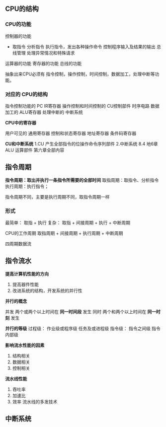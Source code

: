 <!--
 * @Author: 崩布猪
 * @Date: 2024-06-07 14:12:37
 * @LastEditors: 崩布猪
 * @LastEditTime: 2024-06-07 14:54:27
 * @FilePath: \CS\计算机组成原理\8_CPU的结构和功能.md
 * @Description: 
 * 
-->
## CPU的结构
### CPU的功能
控制器的功能
  - 取指令
  分析指令
  执行指令，发出各种操作命令
  控制程序输入及结果的输出
  总线管理
  处理异常情况和特殊请求

运算器的功能
寄存器的功能
总线的功能

抽象出来CPU必须有 指令控制，操作控制，时间控制，数据加工，处理中断等功能。

### 对应的 CPU的结构

指令控制功能的 PC IR寄存器
操作控制和时间控制的 CU控制部件 时序电路
数据加工的 ALU寄存器
处理中断的 中断系统


**CPU中的寄存器**

用户可见的
通用寄存器
控制和状态寄存器
地址寄存器
条件码寄存器


**CU和中断系统**
1.CU 产生全部指令的位操作命令序列部件
2.中断系统 8.4 地6章
ALU 运算部件 第六章全部内容
## 指令周期
**指令周期：取出并执行一条指令所需要的全部时间**
取指周期：取指令、分析指令
执行周期：执行指令；

指令周期不同，主要是执行周期不同，取指令周期一样

### **形式** 
最简单： 取指 + 执行
复杂： 取指 + 间接周期 + 执行 + 中断周期

CPU的工作周期 
  取指周期 + 间接周期 + 执行周期 + 中断周期

四周期数据流

## 指令流水

**提高计算机性能的方向**

1. 提高器件性能
2. 改进系统的结构，开发系统的并行性

**并行的概念**

并发 两个或两个以上时间在 **同一时间段** 发生
同时 两个和两个以上时间在 **同一时刻** 发生 

   
**并行的等级**
		过程级： 作业级或程序级 任务及或进程级
		指令级： 指令之间级 指令内部级
		
**影响流水性能的因素**
1. 结构相关
2. 数据相关
3. 控制相关

**流水线性能**
  1. 吞吐率
  2. 加速比
  3. 效率
流水线的多发技术
## 中断系统 